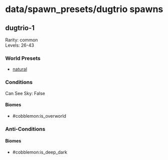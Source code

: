 # data/spawn_presets/dugtrio spawns  
  
## dugtrio-1  
Rarity: common  
Levels: 26-43  
  
### World Presets  
* [natural](/data/spawn_data/natural.md)  
  
### Conditions  
Can See Sky: False  
  
#### Biomes  
  * #cobblemon:is_overworld
  
  
### Anti-Conditions  
  
#### Biomes  
  * #cobblemon:is_deep_dark
  
